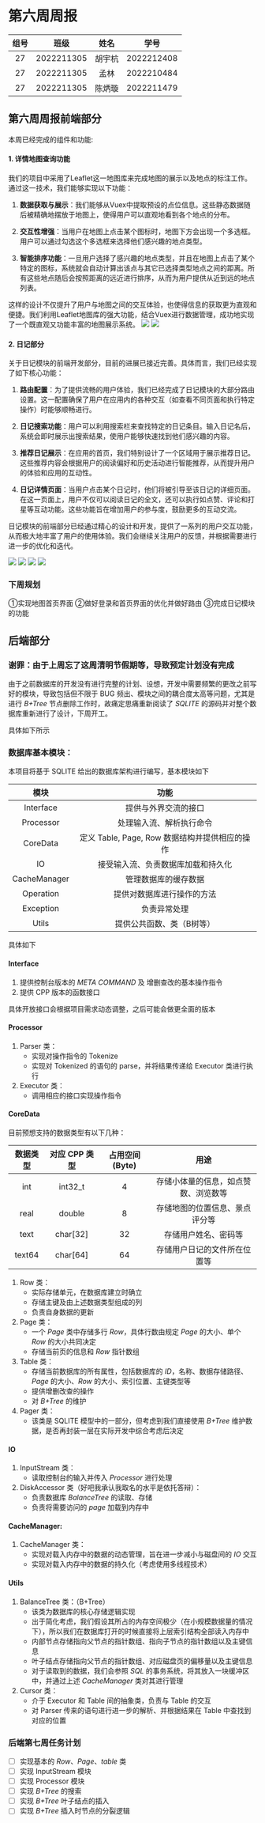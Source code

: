 # 第六周周报

| 组号  |    班级    |  姓名  |    学号    |
| :---: | :--------: | :----: | :--------: |
|  27   | 2022211305 | 胡宇杭 | 2022212408 |
|  27   | 2022211305 |  孟林  | 2022210484 |
|  27   | 2022211305 | 陈炳璇 | 2022211479 |

## 第六周周报前端部分

本周已经完成的组件和功能: 

#### 1. 详情地图查询功能
我们的项目中采用了Leaflet这一地图库来完成地图的展示以及地点的标注工作。通过这一技术，我们能够实现以下功能：

1. **数据获取与展示**：我们能够从Vuex中提取预设的点位信息。这些静态数据随后被精确地摆放于地图上，使得用户可以直观地看到各个地点的分布。

2. **交互性增强**：当用户在地图上点击某个图标时，地图下方会出现一个多选框。用户可以通过勾选这个多选框来选择他们感兴趣的地点类型。

3. **智能排序功能**：一旦用户选择了感兴趣的地点类型，并且在地图上点击了某个特定的图标，系统就会自动计算出该点与其它已选择类型地点之间的距离。所有这些地点随后会按照距离的远近进行排序，从而为用户提供从近到远的地点列表。

这样的设计不仅提升了用户与地图之间的交互体验，也使得信息的获取更为直观和便捷。我们利用Leaflet地图库的强大功能，结合Vuex进行数据管理，成功地实现了一个既直观又功能丰富的地图展示系统。
![](5.png)
![](6.png)

#### 2. 日记部分
关于日记模块的前端开发部分，目前的进展已接近完善。具体而言，我们已经实现了如下核心功能：

1. **路由配置**：为了提供流畅的用户体验，我们已经完成了日记模块的大部分路由设置。这一配置确保了用户在应用内的各种交互（如查看不同页面和执行特定操作）时能够顺畅进行。

2. **日记搜索功能**：用户可以利用搜索栏来查找特定的日记条目。输入日记名后，系统会即时展示出搜索结果，使用户能够快速找到他们感兴趣的内容。

3. **推荐日记展示**：在应用的首页，我们特别设计了一个区域用于展示推荐日记。这些推荐内容会根据用户的阅读偏好和历史活动进行智能推荐，从而提升用户的体验和应用的互动性。

4. **日记详情页面**：当用户点击某个日记时，他们将被引导至该日记的详细页面。在这一页面上，用户不仅可以阅读日记的全文，还可以执行如点赞、评论和打星等互动功能。这些功能旨在增加用户的参与度，鼓励更多的互动交流。

日记模块的前端部分已经通过精心的设计和开发，提供了一系列的用户交互功能，从而极大地丰富了用户的使用体验。我们会继续关注用户的反馈，并根据需要进行进一步的优化和迭代。

![](7.png)
![](8.png)
![](9.png)
![](10.png)

### 下周规划
①实现地图首页界面
②做好登录和首页界面的优化并做好路由
③完成日记模块的功能


## 后端部分

### 谢罪：由于上周忘了这周清明节假期等，导致预定计划没有完成

由于之前数据库的开发没有进行完整的计划、设想，开发中需要频繁的更改之前写好的模块，导致包括但不限于 BUG 频出、模块之间的耦合度太高等问题，尤其是进行 *B+Tree* 节点删除工作时，故痛定思痛重新阅读了 *SQLITE* 的源码并对整个数据库重新进行了设计，下周开工。

具体如下所示

### 数据库基本模块：

本项目将基于 SQLITE 给出的数据库架构进行编写，基本模块如下

|     模块     |                      功能                      |
| :----------: | :--------------------------------------------: |
|  Interface   |              提供与外界交流的接口              |
|  Processor   |            处理输入流、解析执行命令            |
|   CoreData   | 定义 Table, Page, Row 数据结构并提供相应的操作 |
|      IO      |       接受输入流、负责数据库加载和持久化       |
| CacheManager |              管理数据库的缓存数据              |
|  Operation   |           提供对数据库进行操作的方法           |
|  Exception   |                  负责异常处理                  |
|    Utils     |           提供公共函数、类（B树等）            |


具体如下

#### Interface

1. 提供控制台版本的 *META COMMAND* 及 增删查改的基本操作指令
2. 提供 CPP 版本的函数接口

具体开放接口会根据项目需求动态调整，之后可能会做更全面的版本

#### Processor

1. Parser 类：
    - 实现对操作指令的 Tokenize
    - 实现对 Tokenized 的语句的 parse，并将结果传递给 Executor 类进行执行
2. Executor 类：
    - 调用相应的接口实现操作指令

#### CoreData

目前预想支持的数据类型有以下几种：

| 数据类型 | 对应 CPP 类型 | 占用空间(Byte) |                 用途                 |
| :------: | :-----------: | :------------: | :----------------------------------: |
|   int    |    int32_t    |       4        | 存储小体量的信息，如点赞数、浏览数等 |
|   real   |    double     |       8        |    存储地图的位置信息、景点评分等    |
|   text   |   char[32]    |       32       |         存储用户姓名、密码等         |
|  text64  |   char[64]    |       64       |     存储用户日记的文件所在位置等     |

1. Row 类：
    - 实际存储单元，在数据库建立时确立
    - 存储主键及由上述数据类型组成的列
    - 负责自身数据的更新
2. Page 类：
    - 一个 *Page* 类中存储多行 *Row*，具体行数由规定 *Page* 的大小、单个 *Row* 的大小共同决定
    - 存储当前页的信息和 *Row* 指针数组
3. Table 类：
    - 存储当前数据库的所有属性，包括数据库的 *ID*，名称、数据存储路径、*Page* 的大小、*Row* 的大小、索引位置、主键类型等
    - 提供增删改查的操作
    - 对 *B+Tree* 的维护
4. Pager 类：
    - 该类是 SQLITE 模型中的一部分，但考虑到我们直接使用 *B+Tree* 维护数据，是否再封装一层在实际开发中综合考虑后决定

#### IO

1. InputStream 类：
    - 读取控制台的输入并传入 *Processor* 进行处理
2. DiskAccessor 类（好吧我承认我取名的水平是依托答辩）：
    - 负责数据库 *BalanceTree* 的读取、存储
    - 负责将需要访问的 *page* 加载到内存中

#### CacheManager:

1. CacheManager 类：
    - 实现对载入内存中的数据的动态管理，旨在进一步减小与磁盘间的 *IO* 交互
    - 实现对载入内存中的数据的持久化（考虑使用多线程技术）

#### Utils

1. BalanceTree 类：（B+Tree）
    - 该类为数据库的核心存储逻辑实现
    - 出于简化考虑，我们假设其所占的内存空间极少（在小规模数据量的情况下），所以我们在数据库打开的时候直接将上层索引结构全部读入内存中
    - 内部节点存储指向父节点的指针数组、指向子节点的指针数组以及主键信息
    - 叶子结点存储指向父节点的指针数组、对应磁盘页的偏移量以及主键信息
    - 对于读取到的数据，我们会参照 *SQL* 的事务系统，将其放入一块缓冲区中，并通过上述 *CacheManager* 类对其进行管理
2. Cursor 类：
    - 介于 Executor 和 Table 间的抽象类，负责与 Table 的交互
    - 对 Parser 传来的语句进行进一步的解析、并根据结果在 Table 中查找到对应的位置

### 后端第七周任务计划

- [ ] 实现基本的 *Row*、*Page*、*table* 类
- [ ] 实现 InputStream 模块
- [ ] 实现 Processor 模块
- [ ] 实现 *B+Tree* 的搜索
- [ ] 实现 *B+Tree* 叶子结点的插入
- [ ] 实现 *B+Tree* 插入时节点的分裂逻辑